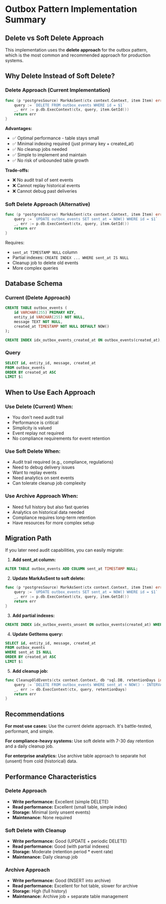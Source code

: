 # Outbox Pattern Implementation Summary

## Delete vs Soft Delete Approach

This implementation uses the **delete approach** for the outbox pattern, which is the most common and recommended approach for production systems.

## Why Delete Instead of Soft Delete?

### Delete Approach (Current Implementation)
```go
func (p *postgresSource) MarkAsSent(ctx context.Context, item Item) error {
    query := `DELETE FROM outbox_events WHERE id = $1`
    _, err := p.db.ExecContext(ctx, query, item.GetId())
    return err
}
```

**Advantages:**
- ✅ Optimal performance - table stays small
- ✅ Minimal indexing required (just primary key + created_at)
- ✅ No cleanup jobs needed
- ✅ Simple to implement and maintain
- ✅ No risk of unbounded table growth

**Trade-offs:**
- ❌ No audit trail of sent events
- ❌ Cannot replay historical events
- ❌ Cannot debug past deliveries

### Soft Delete Approach (Alternative)
```go
func (p *postgresSource) MarkAsSent(ctx context.Context, item Item) error {
    query := `UPDATE outbox_events SET sent_at = NOW() WHERE id = $1`
    _, err := p.db.ExecContext(ctx, query, item.GetId())
    return err
}
```

Requires:
- `sent_at TIMESTAMP NULL` column
- Partial indexes: `CREATE INDEX ... WHERE sent_at IS NULL`
- Cleanup job to delete old events
- More complex queries

## Database Schema

### Current (Delete Approach)
```sql
CREATE TABLE outbox_events (
    id VARCHAR(255) PRIMARY KEY,
    entity_id VARCHAR(255) NOT NULL,
    message TEXT NOT NULL,
    created_at TIMESTAMP NOT NULL DEFAULT NOW()
);

CREATE INDEX idx_outbox_events_created_at ON outbox_events(created_at);
```

### Query
```sql
SELECT id, entity_id, message, created_at 
FROM outbox_events 
ORDER BY created_at ASC 
LIMIT $1
```

## When to Use Each Approach

### Use Delete (Current) When:
- You don't need audit trail
- Performance is critical
- Simplicity is valued
- Event replay not required
- No compliance requirements for event retention

### Use Soft Delete When:
- Audit trail required (e.g., compliance, regulations)
- Need to debug delivery issues
- Want to replay events
- Need analytics on sent events
- Can tolerate cleanup job complexity

### Use Archive Approach When:
- Need full history but also fast queries
- Analytics on historical data needed
- Compliance requires long-term retention
- Have resources for more complex setup

## Migration Path

If you later need audit capabilities, you can easily migrate:

1. **Add sent_at column:**
```sql
ALTER TABLE outbox_events ADD COLUMN sent_at TIMESTAMP NULL;
```

2. **Update MarkAsSent to soft delete:**
```go
func (p *postgresSource) MarkAsSent(ctx context.Context, item Item) error {
    query := `UPDATE outbox_events SET sent_at = NOW() WHERE id = $1`
    _, err := p.db.ExecContext(ctx, query, item.GetId())
    return err
}
```

3. **Add partial indexes:**
```sql
CREATE INDEX idx_outbox_events_unsent ON outbox_events(created_at) WHERE sent_at IS NULL;
```

4. **Update GetItems query:**
```sql
SELECT id, entity_id, message, created_at 
FROM outbox_events 
WHERE sent_at IS NULL
ORDER BY created_at ASC 
LIMIT $1
```

5. **Add cleanup job:**
```go
func CleanupOldEvents(ctx context.Context, db *sql.DB, retentionDays int) error {
    query := `DELETE FROM outbox_events WHERE sent_at < NOW() - INTERVAL '? days'`
    _, err := db.ExecContext(ctx, query, retentionDays)
    return err
}
```

## Recommendations

**For most use cases:** Use the current delete approach. It's battle-tested, performant, and simple.

**For compliance-heavy systems:** Use soft delete with 7-30 day retention and a daily cleanup job.

**For enterprise analytics:** Use archive table approach to separate hot (unsent) from cold (historical) data.

## Performance Characteristics

### Delete Approach
- **Write performance:** Excellent (simple DELETE)
- **Read performance:** Excellent (small table, simple index)
- **Storage:** Minimal (only unsent events)
- **Maintenance:** None required

### Soft Delete with Cleanup
- **Write performance:** Good (UPDATE + periodic DELETE)
- **Read performance:** Good (with partial indexes)
- **Storage:** Moderate (retention period * event rate)
- **Maintenance:** Daily cleanup job

### Archive Approach
- **Write performance:** Good (INSERT into archive)
- **Read performance:** Excellent for hot table, slower for archive
- **Storage:** High (full history)
- **Maintenance:** Archive job + separate table management

